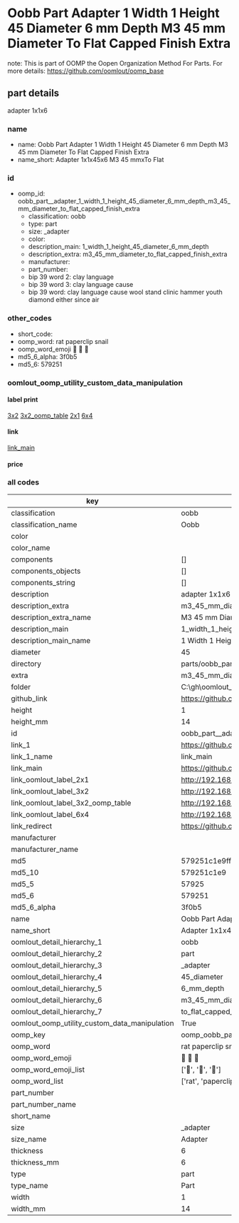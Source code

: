 # Oobb Part  Adapter 1 Width 1 Height 45 Diameter 6 mm Depth M3 45 mm Diameter To Flat Capped Finish Extra  

note: This is part of OOMP the Oopen Organization Method For Parts. For more details: https://github.com/oomlout/oomp_base

##  part details
  



 adapter 1x1x6



### name
* name: Oobb Part  Adapter 1 Width 1 Height 45 Diameter 6 mm Depth M3 45 mm Diameter To Flat Capped Finish Extra
* name_short: Adapter 1x1x45x6 M3 45 mmxTo Flat
### id
* oomp_id: oobb_part__adapter_1_width_1_height_45_diameter_6_mm_depth_m3_45_mm_diameter_to_flat_capped_finish_extra
  * classification: oobb
  * type: part
  * size: _adapter
  * color: 
  * description_main: 1_width_1_height_45_diameter_6_mm_depth
  * description_extra: m3_45_mm_diameter_to_flat_capped_finish_extra
  * manufacturer: 
  * part_number: 
  * bip 39 word 2: clay language
  * bip 39 word 3: clay language cause
  * bip 39 word: clay language cause wool stand clinic hammer youth diamond either since air

### other_codes
* short_code: 
* oomp_word: rat paperclip snail
* oomp_word_emoji :rat: :paperclip: :snail:
* md5_6_alpha: 3f0b5
* md5_6: 579251






### oomlout_oomp_utility_custom_data_manipulation
#### label print
[3x2](http://192.168.1.245:1112/?label=oomp%203f0b5)
[3x2_oomp_table](http://192.168.1.108:1112/?label=oomp%203f0b5)
[2x1](http://192.168.1.242:1112/?label=oomp%203f0b5)
[6x4](http://192.168.1.55:1112/?label=oomp%203f0b5)    

#### link

[link_main](https://github.com/oomlout/oomlout_oobb_version_4_generated_parts/tree/main/navigation_oomp/oobb/part/_adapter/1_width_1_height_45_diameter_6_mm_depth/m3_45_mm_diameter_to_flat_capped_finish_extra/part)                              

#### price







### all codes 
| key | value |  
| --- | --- |  
| classification | oobb |  
| classification_name | Oobb |  
| color |  |  
| color_name |  |  
| components | [] |  
| components_objects | [] |  
| components_string | [] |  
| description |  adapter 1x1x6 |  
| description_extra | m3_45_mm_diameter_to_flat_capped_finish_extra |  
| description_extra_name | M3 45 mm Diameter To Flat Capped Finish Extra |  
| description_main | 1_width_1_height_45_diameter_6_mm_depth |  
| description_main_name | 1 Width 1 Height 45 Diameter 6 mm Depth |  
| diameter | 45 |  
| directory | parts/oobb_part__adapter_1_width_1_height_45_diameter_6_mm_depth_m3_45_mm_diameter_to_flat_capped_finish_extra |  
| extra | m3_45_mm_diameter_to_flat_capped_finish |  
| folder | C:\gh\oomlout_oobb_version_4_generated_parts\parts\oobb_part__adapter_1_width_1_height_45_diameter_6_mm_depth_m3_45_mm_diameter_to_flat_capped_finish_extra |  
| github_link | https://github.com/oomlout/oomlout_oomp_part_src/tree/main/parts/oobb_part__adapter_1_width_1_height_45_diameter_6_mm_depth_m3_45_mm_diameter_to_flat_capped_finish_extra |  
| height | 1 |  
| height_mm | 14 |  
| id | oobb_part__adapter_1_width_1_height_45_diameter_6_mm_depth_m3_45_mm_diameter_to_flat_capped_finish_extra |  
| link_1 | https://github.com/oomlout/oomlout_oobb_version_4_generated_parts/tree/main/navigation_oomp/oobb/part/_adapter/1_width_1_height_45_diameter_6_mm_depth/m3_45_mm_diameter_to_flat_capped_finish_extra/part |  
| link_1_name | link_main |  
| link_main | https://github.com/oomlout/oomlout_oobb_version_4_generated_parts/tree/main/navigation_oomp/oobb/part/_adapter/1_width_1_height_45_diameter_6_mm_depth/m3_45_mm_diameter_to_flat_capped_finish_extra/part |  
| link_oomlout_label_2x1 | http://192.168.1.242:1112/?label=oomp%203f0b5 |  
| link_oomlout_label_3x2 | http://192.168.1.245:1112/?label=oomp%203f0b5 |  
| link_oomlout_label_3x2_oomp_table | http://192.168.1.108:1112/?label=oomp%203f0b5 |  
| link_oomlout_label_6x4 | http://192.168.1.55:1112/?label=oomp%203f0b5 |  
| link_redirect | https://github.com/oomlout/oomlout_oobb_version_4_generated_parts/tree/main/parts/oobb__adapter_01_01_45_06_ex_m3_45_mm_diameter_to_flat_capped_finish |  
| manufacturer |  |  
| manufacturer_name |  |  
| md5 | 579251c1e9ff6d10acea4fd4491f3951 |  
| md5_10 | 579251c1e9 |  
| md5_5 | 57925 |  
| md5_6 | 579251 |  
| md5_6_alpha | 3f0b5 |  
| name | Oobb Part  Adapter 1 Width 1 Height 45 Diameter 6 mm Depth M3 45 mm Diameter To Flat Capped Finish Extra |  
| name_short | Adapter 1x1x45x6 M3 45 mmxTo Flat |  
| oomlout_detail_hierarchy_1 | oobb |  
| oomlout_detail_hierarchy_2 | part |  
| oomlout_detail_hierarchy_3 | _adapter |  
| oomlout_detail_hierarchy_4 | 45_diameter |  
| oomlout_detail_hierarchy_5 | 6_mm_depth |  
| oomlout_detail_hierarchy_6 | m3_45_mm_diameter |  
| oomlout_detail_hierarchy_7 | to_flat_capped_finish_extra |  
| oomlout_oomp_utility_custom_data_manipulation | True |  
| oomp_key | oomp_oobb_part__adapter_1_width_1_height_45_diameter_6_mm_depth_m3_45_mm_diameter_to_flat_capped_finish_extra |  
| oomp_word | rat paperclip snail |  
| oomp_word_emoji | :rat: :paperclip: :snail: |  
| oomp_word_emoji_list | [':rat:', ':paperclip:', ':snail:'] |  
| oomp_word_list | ['rat', 'paperclip', 'snail'] |  
| part_number |  |  
| part_number_name |  |  
| short_name |  |  
| size | _adapter |  
| size_name |  Adapter |  
| thickness | 6 |  
| thickness_mm | 6 |  
| type | part |  
| type_name | Part |  
| width | 1 |  
| width_mm | 14 |  
